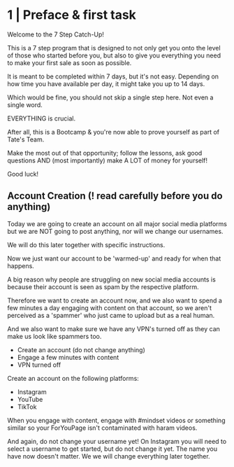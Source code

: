 
# 1 | Preface & first task

Welcome to the 7 Step Catch-Up!

This is a 7 step program that is designed to not only get you onto the level of those who started before you, but also to give you everything you need to make your first sale as soon as possible.

It is meant to be completed within 7 days, but it's not easy. Depending on how time you have available per day, it might take you up to 14 days.

Which would be fine, you should not skip a single step here. Not even a single word.

EVERYTHING is crucial.

After all, this is a Bootcamp & you're now able to prove yourself as part of Tate's Team.

Make the most out of that opportunity; follow the lessons, ask good questions AND (most importantly) make A LOT of money for yourself!

Good luck!

## Account Creation (! read carefully before you do anything)

Today we are going to create an account on all major social media platforms but we are NOT going to post anything, nor will we change our usernames.

We will do this later together with specific instructions.

Now we just want our account to be 'warmed-up' and ready for when that happens.

A big reason why people are struggling on new social media accounts is because their account is seen as spam by the respective platform.

Therefore we want to create an account now, and we also want to spend a few minutes a day engaging with content on that account, so we aren't perceived as a 'spammer' who just came to upload but as a real human.

And we also want to make sure we have any VPN's turned off as they can make us look like spammers too.

- Create an account (do not change anything)
- Engage a few minutes with content
- VPN turned off

Create an account on the following platforms:

- Instagram
- YouTube
- TikTok

When you engage with content, engage with #mindset videos or something similar so your ForYouPage isn't contaminated with haram videos.

And again, do not change your username yet!
On Instagram you will need to select a username to get started, but do not change it yet. The name you have now doesn't matter. We we will change everything later together.
